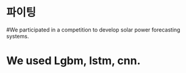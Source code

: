 # 파이팅
#We participated in a competition to develop solar power forecasting systems.
# We used Lgbm, lstm, cnn.
